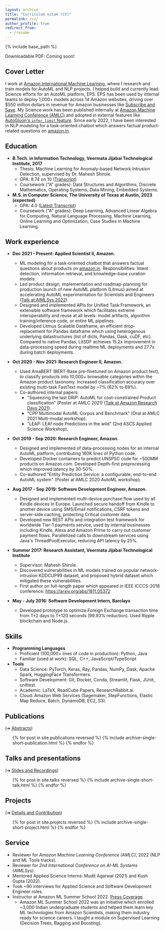 ```yaml
---
layout: archive
title: "Curriculum vitae (CV)"
permalink: /cv/
author_profile: true
redirect_from:
  - /resume
---
```


{% include base_path %}

Downloadable PDF: Coming soon!

Cover Letter
------
I work at [Amazon International Machine Learning](https://www.amazon.science/working-at-amazon/how-rajeev-rastogis-machine-learning-team-in-india-develops-innovations-for-customers-worldwide), where I research and train models for AutoML and NLP projects. I helped build and currently lead Science efforts for an AutoML platform, EPS. EPS has been used by internal teams to deploy 1,000+ models across 14 Amazon websites, driving over $550 million dollars in revenue for Amazon businesses like [Subscribe and Save](https://www.amazon.com/b?node=5856181011). My Science work has been published internally at [Amazon Machine Learning Conference (AMLC)](https://www.amazon.science/videos-webinars/amazons-annual-machine-learning-conference-featured-presentations-from-thought-leaders-within-academia) and adopted in external features like [AutoGluon's `infer_limit` feature](https://auto.gluon.ai/0.4.0/tutorials/tabular_prediction/tabular-indepth.html#inference-speed-as-a-fit-constraint). Since early 2022, I have been interested in NLP modeling for a task-oriented chatbot which answers factual product-related questions on [amazon.in](https://www.amazon.in/).


Education
------
* **B.Tech. in Information Technology, Veermata Jijabai Technological Institute, 2017**
  * Thesis: Machine Learning for Anomaly-based Network Intrusion Detection, supervised by Dr. Mahesh Shirole.
  * GPA: 8.74 on 10 ([Transcript](https://adivekar-utexas.github.io/files/Abhishek_Divekar_VJTI_BTech_Transcripts.pdf))
  * Coursework ("A" grades): Data Structures and Algorithms, Discrete Mathematics, Operating Systems, Data Mining, Embedded Systems.
* **M.S. in Computer Science, The University of Texas at Austin, 2023 (expected)**
  * GPA: 4.0 ([Latest Transcript](https://adivekar-utexas.github.io/files/Abhishek_Divekar_University_of_Texas_Unofficial_Transcripts.pdf))
  * Coursework ("A" grades): Deep Learning, Advanced Linear Algebra for Computing, Natural Language Processing, Machine Learning, Online Learning and Optimization, Case Studies in Machine Learning.

Work experience
------

* **Dec 2021 - Present: Applied Scientist II, Amazon.**
  * ML modeling for a task-oriented chatbot that answers factual questions about products on [amazon.in](https://www.amazon.in/). Responsibilities: Intent detection, information retrieval, and knowledge-base curation models.
  * Led product design, implementation and roadmap-planning for production launch of new AutoML platform (Litmus) aimed at accelerating AutoML experimentation for Scientists and Engineers ([Talk at AIMLSys 2022](https://adivekar-utexas.github.io/files/AIMLSys_2022_demo_vF.pdf)).
  * Designed and implemented APIs for Unified Task Framework, an extensible software framework which facilitates extreme interoperability and reuse at all levels: model artifacts, algorithm training/inference code, or entire ML pipelines.
  * Developed Litmus Scalable Dataframe, an efficient drop-replacement for Pandas dataframe which using heterogenous underlying datastructures (list of dicts, Pandas, Dask, cuDF, etc). Compared to native Pandas, LitSDF achieves 15.2x improvement in data-processing speed during realtime ML deployments and 27.7x during batch deployments. 

* **Oct 2020 - Nov 2021: Research Engineer II, Amazon.**
  * Used AmaBERT (BERT-Base pre-finetuned on Amazon product text), to classify products into 10,000+ browsable categories within the Amazon product taxonomy. Increased classification accuracy over existing multi-task FastText model by ~7% (62% to 69%).
  * Co-authored internal papers:
    * "Squeezing the last DRiP: AutoML for cost-constrained Product classification" (Poster at AMLC 2021) ([Talk at Amazon Research Days 2021](https://adivekar-utexas.github.io/files/Squeezing_the_last_DRiP_ARD_2021_slides.pdf)).
    * "CPP Multimodal AutoML Corpus and Benchmark" (Oral at AMLC 2021 Multi-modal workshop).
    * "LEAP: LEAf node Predictions in the wild" (2nd ASCS Applied Science Workshop).

* **Oct 2019 - Sep 2020: Research Engineer, Amazon.**
  * Designed and implemented of data-processing nodes for an internal AutoML platform, contributing 160K lines of Python code. 
  * Developed Docker containers to predict UNSPSC code for ~500MM products on Amazon.com. Developed Depth-first preprocessing which improved latency by 30-50%.
  * Co-authored "Entity Prediction Service: a configurable, end-to-end AutoML system" (Poster at AMLC 2020 AutoML workshop).

* **Aug 2017 - Sep 2019: Software Development Engineer, Amazon.**
  * Designed and implemented multi-device purchase flow used by all Kindle devices in Europe. Launched secure handoff from Kindle to another device using SMS/Email notifications, CSRF tokens and server-side caching, protecting Critical customer data.
  * Developed new REST APIs and integration test framework for worldwide Tier-1 payments service, used by internal businesses including Kindle, Alexa and Amazon Prime to carry out customer payment flows. Parallelized calls to downstream services using Java's ThreadPoolExecutor, reducing API latency by 25%.

* **Summer 2017: Research Assistant, Veermata Jijabai Technological Institute**
  * Supervisor: Mahesh Shirole.
  * Discovered vulnerabilities in ML models trained on popular network-intrusion KDDCUP99 dataset, and proposed hybrid dataset which mitigated these vulnerabilities.
  * First author on full-length paper which appeared in IEEE ICCCS-2018 conference: https://arxiv.org/abs/1811.05372

* **May - July 2016: Software Development Intern, Barclays**
  * Developed prototype to optimize Foreign Exchange transaction time from T+2 days to T+120 seconds (99.93% reduction). Used Ripple blockchain and Node.js.

Skills
------
* **Programming Languages**
  * Proficient (100,000+ lines of code in production): Python, Java
  * Familiar (used at work): SQL, C++, JavaScript/TypeScript
* **Tools**
  * Data Science: PyTorch, Keras, Ray, Pandas, NumPy, Dask, Apache Spark, HuggingFace Transformers.
  * Software Development: Git, Docker, Conda, Streamlit, Flask, JUnit, unittest.
  * Academic: LaTeX, ReadCube Papers, ResearchRabbit.ai.
  * Cloud: Amazon Web Services (Sagemaker, StepFunctions, Elastic Map Reduce, Batch, DynamoDB, EC2, S3).


Publications 
------
(➔ <a href="https://adivekar-utexas.github.io/publications/">Abstracts</a>)
<ul>{% for post in site.publications reversed %}
  {% include archive-single-short-publication.html %}
{% endfor %}</ul>
  
Talks and presentations
------
(➔ <a href="https://adivekar-utexas.github.io/talks/">Slides and Recordings</a>)
<ul>{% for post in site.talks reversed %}
  {% include archive-single-short-talk.html %}
{% endfor %}</ul>
  
Projects
------
(➔ <a href="https://adivekar-utexas.github.io/projects/">Details and Contribution</a>)
<ul>{% for post in site.projects reversed %}
  {% include archive-single-short-project.html %}
{% endfor %}</ul>

Service
------
* Reviewer for <i>Amazon Machine Learning Conference (AMLC)</i>, 2022 (NLP and ML Tools tracks).
* Reviewer for <i>2nd International Conference on AI-ML Systems (AIMLSys)</i>.
* Mentored Applied Science Interns: Mudit Agarwal (2021) and Kush Gupta (2022).
* Took ~90 interviews for Applied Science and Software Development Engineer roles.
* Instructor at Amazon ML Summer School 2022. [Press Coverage](https://timesofindia.indiatimes.com/gadgets-news/amazon-india-announces-second-edition-of-machine-learning-summer-school-how-to-apply-and-other-details/articleshow/92076056.cms).
  * Amazon ML Summer School 2022 was an initiative which enrolled ~3,000 Indian undergraduate students and helped them learn key ML technologies from Amazon Scientists, making them industry ready for science careers. I taught a module on Supervised Learning (Decision Trees, Bagging and Boosting).
